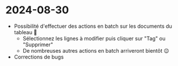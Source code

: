 # 2024-08-30
- Possibilité d'effectuer des actions en batch sur les documents du tableau 🤖
	- Sélectionnez les lignes à modifier puis cliquer sur "Tag" ou "Supprimer"
	- De nombreuses autres actions en batch arriveront bientôt 😉
- Corrections de bugs
